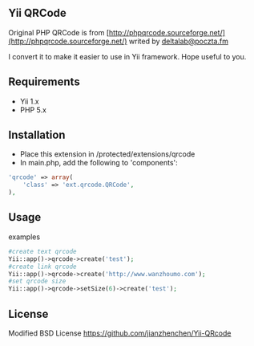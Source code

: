 ## Yii QRCode
Original PHP QRCode is from [http://phpqrcode.sourceforge.net/](http://phpqrcode.sourceforge.net/) writed by deltalab@poczta.fm

I convert it to make it easier to use in Yii framework.
Hope useful to you.

## Requirements
* Yii 1.x 
* PHP 5.x

## Installation
* Place this extension in /protected/extensions/qrcode
* In main.php, add the following to 'components':

```php
'qrcode' => array(
    'class' => 'ext.qrcode.QRCode',
),
```

## Usage
examples

```php
#create text qrcode
Yii::app()->qrcode->create('test');
#create link qrcode
Yii::app()->qrcode->create('http://www.wanzhoumo.com');
#set qrcode size
Yii::app()->qrcode->setSize(6)->create('test');
```

## License
Modified BSD License <https://github.com/jianzhenchen/Yii-QRcode>